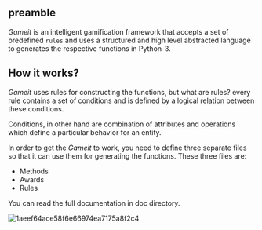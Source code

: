 ## preamble

*Gameit* is an intelligent gamification framework that accepts a set of predefined `rules` and uses a structured and high level abstracted language to generates the respective functions in Python-3.


## How it works?

*Gameit* uses rules for constructing the functions, but what are rules? every rule contains a set of conditions and is defined by a logical relation between these conditions.

Conditions, in other hand are combination of attributes and operations which define a particular behavior for an entity.


In order to get the *Gameit* to work, you need to define three separate files so that it can use them for generating the functions. These three files are:

   - Methods
   - Awards
   - Rules

You can read the full documentation in doc directory.

![1aeef64ace58f6e66974ea7175a8f2c4](https://cloud.githubusercontent.com/assets/5694520/26025539/4ea235aa-37ff-11e7-8e65-62cf261703d8.jpg)
